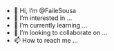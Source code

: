 - 👋 Hi, I’m @FaileSousa
- 👀 I’m interested in ...
- 🌱 I’m currently learning ...
- 💞️ I’m looking to collaborate on ...
- 📫 How to reach me ...

<!---
FaileSousa/FaileSousa is a ✨ special ✨ repository because its `README.md` (this file) appears on your GitHub profile.
You can click the Preview link to take a look at your changes.
--->
